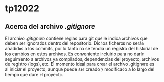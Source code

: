 # tp12022

## Acerca del archivo **_.gitignore_**
El archivo _.gitignore_ contiene reglas para git que le indica archivos que deben ser ignorados dentro del repositorio. Dichos ficheros no serán añadidos a los commits, por lo tanto no se tendrá un registro del historial de los cambios en estos archivos.
Es conveniente incluirlo para no darle seguimiento a archivos ya compilados, dependencias del proyecto, archivos de registro (logs), etc.
El momento ideal para crear el archivo .gitignore es al iniciar el proyecto, aunque puede ser creado y modificado a lo largo del tiempo que dure el proyecto.
